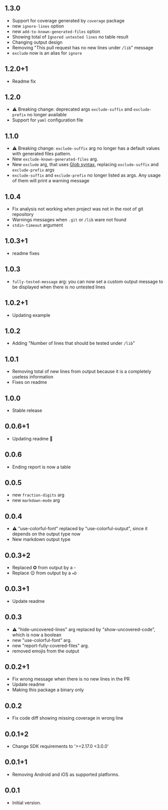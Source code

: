 ## 1.3.0
- Support for coverage generated by `coverage` package
- new `ignore-lines` option
- new `add-to-known-generated-files` option
- Showing total of `Ignored untested lines` no table result
- Changing output design
- Removing "This pull request has no new lines under `/lib`" message
- `exclude` now is an alias for `ignore`

## 1.2.0+1
- Readme fix

## 1.2.0

- ⚠️ Breaking change: deprecated args `exclude-suffix` and `exclude-prefix` no longer available
- Support for `yaml` configuration file

## 1.1.0

- ⚠️ Breaking change: `exclude-suffix` arg no longer has a default values with generated files pattern.
- New `exclude-known-generated-files` arg.
- New `exclude` arg, that uses [Glob syntax](https://pub.dev/packages/glob#syntax), replacing `exclude-suffix`
  and `exclude-prefix` args
- `exclude-suffix` and `exclude-prefix` no longer listed as args. Any usage of them will print a warning message

## 1.0.4

- Fix analysis not working when project was not in the root of git repository
- Warnings messages when `.git` or `/lib` ware not found
- `stdin-timeout` argument

## 1.0.3+1

- readme fixes

## 1.0.3

- `fully-tested-message` arg: you can now set a custom output message to be displayed when there is no untested lines

## 1.0.2+1

- Updating example

## 1.0.2

- Adding "Number of lines that should be tested under `/lib`"

## 1.0.1

- Removing total of new lines from output because it is a completely useless information
- Fixes on readme

## 1.0.0

- Stable release

## 0.0.6+1

- Updating readme 💃

## 0.0.6

- Ending report is now a table

## 0.0.5

- new `fraction-digits` arg
- new `markdown-mode` arg

## 0.0.4

- ⚠️ "use-colorful-font" replaced by "use-colorful-output", since it depends on the output type now
- New markdown output type

## 0.0.3+2

- Replaced ✪ from output by a -
- Replace 😉 from output by a `=D`

## 0.0.3+1

- Update readme

## 0.0.3

- ⚠️ "hide-uncovered-lines" arg replaced by "show-uncovered-code", which is now a boolean
- new "use-colorful-font" arg.
- new "report-fully-covered-files" arg.
- removed emojis from the output

## 0.0.2+1

- Fix wrong message when there is no new lines in the PR
- Update readme
- Making this package a binary only

## 0.0.2

- Fix code diff showing missing coverage in wrong line

## 0.0.1+2

- Change SDK requirements to '>=2.17.0 <3.0.0'

## 0.0.1+1

- Removing Android and iOS as supported platforms.

## 0.0.1

- Initial version.
